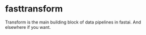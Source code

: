 # fasttransform
Transform is the main building block of data pipelines in fastai. And elsewhere if you want.
